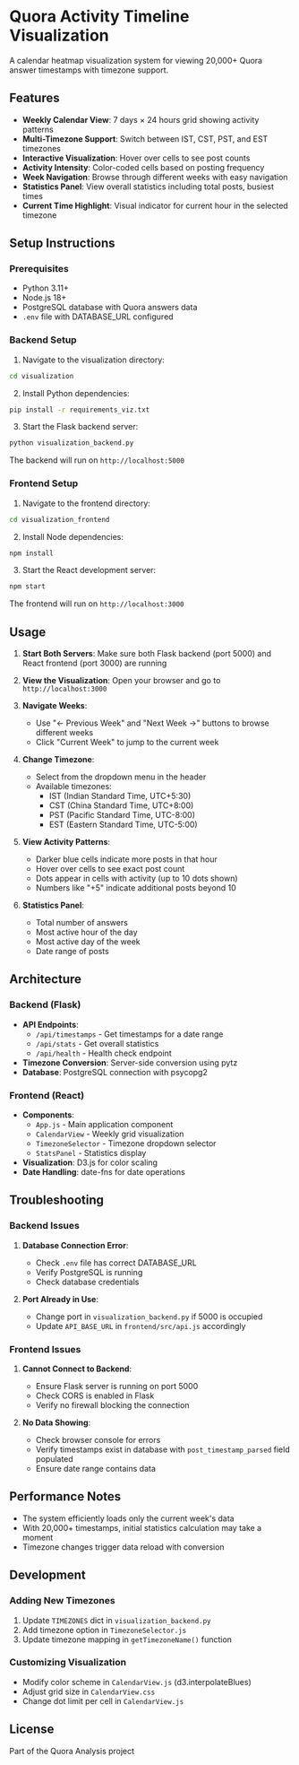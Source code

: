 # Quora Activity Timeline Visualization

A calendar heatmap visualization system for viewing 20,000+ Quora answer timestamps with timezone support.

## Features

- **Weekly Calendar View**: 7 days × 24 hours grid showing activity patterns
- **Multi-Timezone Support**: Switch between IST, CST, PST, and EST timezones
- **Interactive Visualization**: Hover over cells to see post counts
- **Activity Intensity**: Color-coded cells based on posting frequency
- **Week Navigation**: Browse through different weeks with easy navigation
- **Statistics Panel**: View overall statistics including total posts, busiest times
- **Current Time Highlight**: Visual indicator for current hour in the selected timezone

## Setup Instructions

### Prerequisites

- Python 3.11+
- Node.js 18+
- PostgreSQL database with Quora answers data
- `.env` file with DATABASE_URL configured

### Backend Setup

1. Navigate to the visualization directory:
```bash
cd visualization
```

2. Install Python dependencies:
```bash
pip install -r requirements_viz.txt
```

3. Start the Flask backend server:
```bash
python visualization_backend.py
```

The backend will run on `http://localhost:5000`

### Frontend Setup

1. Navigate to the frontend directory:
```bash
cd visualization_frontend
```

2. Install Node dependencies:
```bash
npm install
```

3. Start the React development server:
```bash
npm start
```

The frontend will run on `http://localhost:3000`

## Usage

1. **Start Both Servers**: Make sure both Flask backend (port 5000) and React frontend (port 3000) are running

2. **View the Visualization**: Open your browser and go to `http://localhost:3000`

3. **Navigate Weeks**:
   - Use "← Previous Week" and "Next Week →" buttons to browse different weeks
   - Click "Current Week" to jump to the current week

4. **Change Timezone**:
   - Select from the dropdown menu in the header
   - Available timezones:
     - IST (Indian Standard Time, UTC+5:30)
     - CST (China Standard Time, UTC+8:00)
     - PST (Pacific Standard Time, UTC-8:00)
     - EST (Eastern Standard Time, UTC-5:00)

5. **View Activity Patterns**:
   - Darker blue cells indicate more posts in that hour
   - Hover over cells to see exact post count
   - Dots appear in cells with activity (up to 10 dots shown)
   - Numbers like "+5" indicate additional posts beyond 10

6. **Statistics Panel**:
   - Total number of answers
   - Most active hour of the day
   - Most active day of the week
   - Date range of posts

## Architecture

### Backend (Flask)
- **API Endpoints**:
  - `/api/timestamps` - Get timestamps for a date range
  - `/api/stats` - Get overall statistics
  - `/api/health` - Health check endpoint
- **Timezone Conversion**: Server-side conversion using pytz
- **Database**: PostgreSQL connection with psycopg2

### Frontend (React)
- **Components**:
  - `App.js` - Main application component
  - `CalendarView` - Weekly grid visualization
  - `TimezoneSelector` - Timezone dropdown selector
  - `StatsPanel` - Statistics display
- **Visualization**: D3.js for color scaling
- **Date Handling**: date-fns for date operations

## Troubleshooting

### Backend Issues

1. **Database Connection Error**:
   - Check `.env` file has correct DATABASE_URL
   - Verify PostgreSQL is running
   - Check database credentials

2. **Port Already in Use**:
   - Change port in `visualization_backend.py` if 5000 is occupied
   - Update `API_BASE_URL` in `frontend/src/api.js` accordingly

### Frontend Issues

1. **Cannot Connect to Backend**:
   - Ensure Flask server is running on port 5000
   - Check CORS is enabled in Flask
   - Verify no firewall blocking the connection

2. **No Data Showing**:
   - Check browser console for errors
   - Verify timestamps exist in database with `post_timestamp_parsed` field populated
   - Ensure date range contains data

## Performance Notes

- The system efficiently loads only the current week's data
- With 20,000+ timestamps, initial statistics calculation may take a moment
- Timezone changes trigger data reload with conversion

## Development

### Adding New Timezones

1. Update `TIMEZONES` dict in `visualization_backend.py`
2. Add timezone option in `TimezoneSelector.js`
3. Update timezone mapping in `getTimezoneName()` function

### Customizing Visualization

- Modify color scheme in `CalendarView.js` (d3.interpolateBlues)
- Adjust grid size in `CalendarView.css`
- Change dot limit per cell in `CalendarView.js`

## License

Part of the Quora Analysis project